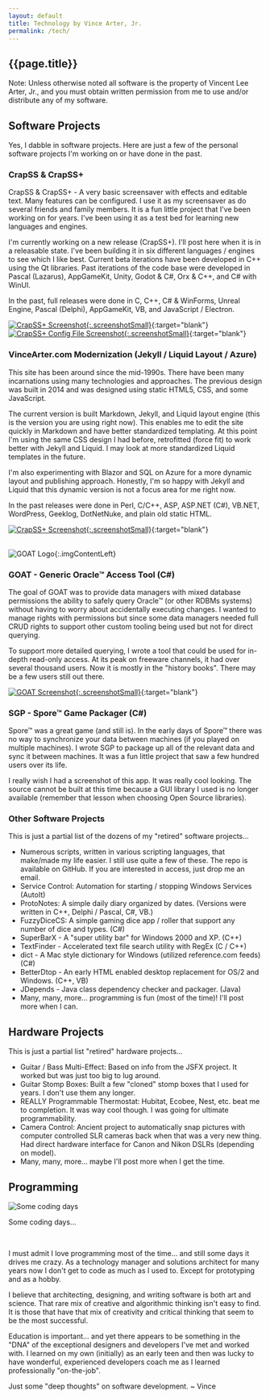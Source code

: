 ```yaml
---
layout: default
title: Technology by Vince Arter, Jr.
permalink: /tech/
---
```

## {{page.title}}

<article id="article" markdown=1>

<p class="alert">Note: Unless otherwise noted all software is the property of Vincent Lee Arter, Jr., and you must obtain written permission from me to use and/or distribute any of my software.</p>

## Software Projects
Yes, I dabble in software projects. Here are just a few of the personal software projects I'm working on or have done in the past.

### CrapSS & CrapSS+
CrapSS & CrapSS+ - A very basic screensaver with effects and editable text. Many features can be configured. I use it as my screensaver as do several friends and family members. It is a fun little project that I've been working on for years. I've been using it as a test bed for learning new languages and engines.

I'm currently working on a new release (CrapSS+). I'll post here when it is in a releasable state. I've been building it in six different languages / engines to see which I like best. Current beta iterations have been developed in C++ using the Qt libraries. Past iterations of the code base were developed in Pascal (Lazarus), AppGameKit, Unity, Godot & C#, Orx & C++, and C# with WinUI.

In the past, full releases were done in C, C++, C# & WinForms, Unreal Engine, Pascal (Delphi), AppGameKit, VB, and JavaScript / Electron.

[![CrapSS+ Screenshot](/assets/images/crapssplus.png){:.screenshotSmall}](/assets/images/crapssplus.png){:target="blank"}
[![CrapSS+ Config File Screenshot](/assets/images/crapssplusconfig.png){:.screenshotSmall}](/assets/images/crapssplusconfig.png){:target="blank"}

### VinceArter.com Modernization (Jekyll / Liquid Layout / Azure)
This site has been around since the mid-1990s. There have been many incarnations using many technologies and approaches. The previous design was built in 2014 and was designed using static HTML5, CSS, and some JavaScript.

The current version is built Markdown, Jekyll, and Liquid layout engine (this is the version you are using right now). This enables me to edit the site quickly in Markdown and have better standardized templating. At this point I'm using the same CSS design I had before, retrofitted (force fit) to work better with Jekyll and Liquid. I may look at more standardized Liquid templates in the future.

I'm also experimenting with Blazor and SQL on Azure for a more dynamic layout and publishing approach. Honestly, I'm so happy with Jekyll and Liquid that this dynamic version is not a focus area for me right now.

In the past releases were done in Perl, C/C++, ASP, ASP.NET (C#), VB.NET, WordPress, Geeklog, DotNetNuke, and plain old static HTML.

[![CrapSS+ Screenshot](/assets/images/vadcshot.png){:.screenshotSmall}](/assets/images/vadcshot.png){:target="blank"}
<br /><br />

![GOAT Logo](/assets/images/goat.bmp){:.imgContentLeft}
### GOAT - Generic Oracle&trade; Access Tool (C#)
The goal of GOAT was to provide data managers with mixed database permissions the ability to safely query Oracle&trade; (or other RDBMs systems) without having to worry about accidentally executing changes. I wanted to manage rights with permissions but since some data managers needed full CRUD rights to support other custom tooling being used but not for direct querying.

To support more detailed querying, I wrote a tool that could be used for in-depth read-only access. At its peak on freeware channels, it had over several thousand users. Now it is mostly in the "history books". There may be a few users still out there.

[![GOAT Screenshot](/assets/images/goatshot.jpg){:.screenshotSmall}](/assets/images/goatshot.jpg){:target="blank"}

### SGP - Spore&trade; Game Packager (C#)
Spore&trade; was a great game (and still is). In the early days of Spore&trade; there was no way to synchronize your data between machines (if you played on multiple machines). I wrote SGP to package up all of the relevant data and sync it between machines. It was a fun little project that saw a few hundred users over its life.

I really wish I had a screenshot of this app. It was really cool looking. The source cannot be built at this time because a GUI library I used is no longer available (remember that lesson when choosing Open Source libraries).

### Other Software Projects
This is just a partial list of the dozens of my "retired" software projects...

* Numerous scripts, written in various scripting languages, that make/made my life easier. I still use quite a few of these. The repo is available on GitHub. If you are interested in access, just drop me an email.
* Service Control: Automation for starting / stopping Windows Services (AutoIt)
* ProtoNotes: A simple daily diary organized by dates. (Versions were written in C++, Delphi / Pascal, C#, VB.)
* FuzzyDiceCS: A simple gaming dice app / roller that support any number of dice and types. (C#)
* SuperBarX - A "super utility bar" for Windows 2000 and XP. (C++)
* TextFinder - Accelerated text file search utility with RegEx (C / C++)
* dict - A Mac style dictionary for Windows (utilized reference.com feeds) (C#)
* BetterDtop - An early HTML enabled desktop replacement for OS/2 and Windows. (C++, VB)
* JDepends - Java class dependency checker and packager. (Java)
* Many, many, more... programming is fun (most of the time)! I'll post more when I can.


## Hardware Projects
This is just a partial list "retired" hardware projects...

* Guitar / Bass Multi-Effect: Based on info from the JSFX project. It worked but was just too big to lug around.
* Guitar Stomp Boxes: Built a few "cloned" stomp boxes that I used for years. I don't use them any longer.
* REALLY Programmable Thermostat: Hubitat, Ecobee, Nest, etc. beat me to completion. It was way cool though. I was going for ultimate programmability.
* Camera Control: Ancient project to automatically snap pictures with computer controlled SLR cameras back when that was a very new thing. Had direct hardware interface for Canon and Nikon DSLRs (depending on model).
* Many, many, more... maybe I'll post more when I get the time.

</article>

<aside id="aside" markdown=1>

<h1>Programming</h1>
<img id="imgAsideMain" src="/assets/images/programmingsafe.gif" alt="Some coding days"/>
<p id="figAsideMain">Some coding days...</p>
<br />

I must admit I love programming most of the time... and still some days it drives me crazy. As a technology manager and solutions architect for many years now I don't get to code as much as I used to. Except for prototyping and as a hobby.

I believe that architecting, designing, and writing software is both art and science. That rare mix of creative and algorithmic thinking isn't easy to find. It is those that have that mix of creativity and critical thinking that seem to be the most successful.

Education is important... and yet there appears to be something in the "DNA" of the exceptional designers and developers I've met and worked with. I learned on my own (initially) as an early teen and then was lucky to have wonderful, experienced developers coach me as I learned professionally "on-the-job".

Just some "deep thoughts" on software development. ~ Vince

</aside>
